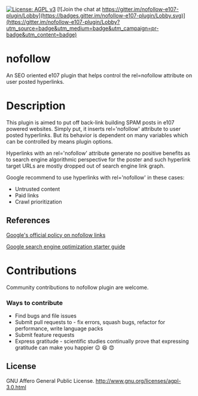 [![License: AGPL v3](https://img.shields.io/badge/License-AGPL%20v3-blue.svg)](https://www.gnu.org/licenses/agpl-3.0) [![Join the chat at https://gitter.im/nofollow-e107-plugin/Lobby](https://badges.gitter.im/nofollow-e107-plugin/Lobby.svg)](https://gitter.im/nofollow-e107-plugin/Lobby?utm_source=badge&utm_medium=badge&utm_campaign=pr-badge&utm_content=badge)

# nofollow
An SEO oriented e107 plugin that helps control the rel=nofollow attribute on user posted hyperlinks.

# Description
This plugin is aimed to put off back-link building SPAM posts in e107 powered websites. Simply put, it inserts rel='nofollow' attribute to user posted hyperlinks. But its behavior is dependent on many variables which can be controlled by means plugin options.

Hyperlinks with an rel='nofollow' attribute generate no positive benefits as to search engine algorithmic perspective for the poster and such hyperlink target URLs are mostly dropped out of search engine link graph.

Google recommend to use hyperlinks with rel='nofollow' in these cases:
* Untrusted content
* Paid links
* Crawl prioritization

## References
[Google's official policy on nofollow links](https://support.google.com/webmasters/answer/96569?hl=en)

[Google search engine optimization starter guide](https://support.google.com/webmasters/answer/7451184?hl=en)

# Contributions
Community contributions to nofollow plugin are welcome.

### Ways to contribute
* Find bugs and file issues
* Submit pull requests to - fix errors, squash bugs, refactor for performance, write language packs
* Submit feature requests
* Express gratitude - scientific studies continually prove that expressing gratitude can make you happier :wink: :laughing: :heart_eyes:


## License
GNU Affero General Public License. [<http://www.gnu.org/licenses/agpl-3.0.html>](http://www.gnu.org/licenses/agpl-3.0.html)
